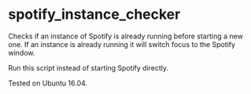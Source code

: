 # spotify_instance_checker
Checks if an instance of Spotify is already running before starting a new one. If an instance is already running it will switch focus to the Spotify window.

Run this script instead of starting Spotify directly.

Tested on Ubuntu 16.04.


